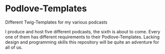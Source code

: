 # Podlove-Templates
Different Twig-Templates for my various podcasts


I produce and host five different podcasts, the sixth is about to come. Every one of them has different requirements to their Podlove-Templates. Lacking design and programming skills this repository will be quite an adventure for all of us. 
